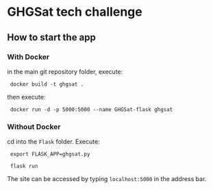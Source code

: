 # GHGSat tech challenge

## How to start the app

### With Docker

in the main git repository folder, execute:

```
 docker build -t ghgsat .
```
then execute:

```
 docker run -d -p 5000:5000 --name GHGSat-flask ghgsat
```

### Without Docker

cd into the `Flask` folder. Execute:
```
 export FLASK_APP=ghgsat.py

 flask run
```

The site can be accessed by typing `localhost:5000` in the address bar.
